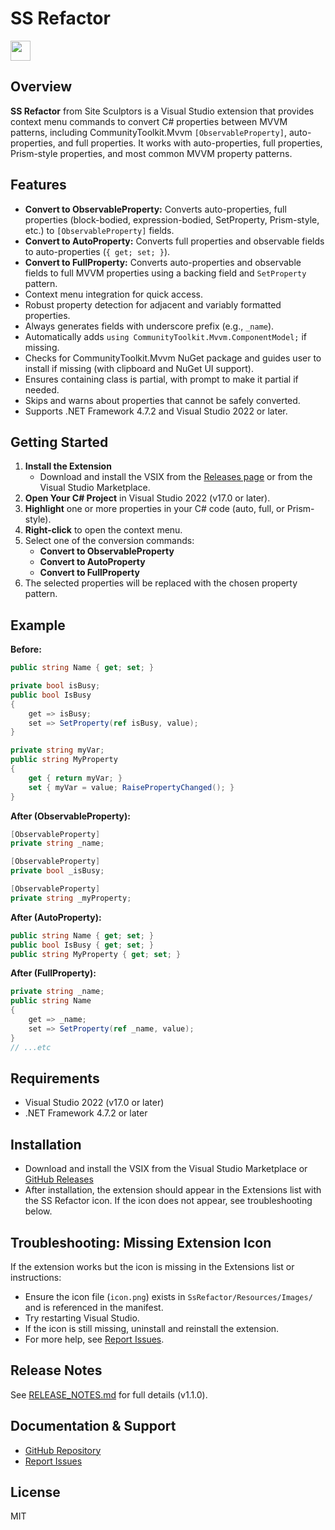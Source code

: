 # SS Refactor
<img src="SsRefactor/Resources/Images/icon.png" height="32" />

## Overview

**SS Refactor** from Site Sculptors is a Visual Studio extension that provides context menu commands to convert C# properties between MVVM patterns, including CommunityToolkit.Mvvm `[ObservableProperty]`, auto-properties, and full properties. It works with auto-properties, full properties, Prism-style properties, and most common MVVM property patterns.

## Features
- **Convert to ObservableProperty:** Converts auto-properties, full properties (block-bodied, expression-bodied, SetProperty, Prism-style, etc.) to `[ObservableProperty]` fields.
- **Convert to AutoProperty:** Converts full properties and observable fields to auto-properties (`{ get; set; }`).
- **Convert to FullProperty:** Converts auto-properties and observable fields to full MVVM properties using a backing field and `SetProperty` pattern.
- Context menu integration for quick access.
- Robust property detection for adjacent and variably formatted properties.
- Always generates fields with underscore prefix (e.g., `_name`).
- Automatically adds `using CommunityToolkit.Mvvm.ComponentModel;` if missing.
- Checks for CommunityToolkit.Mvvm NuGet package and guides user to install if missing (with clipboard and NuGet UI support).
- Ensures containing class is partial, with prompt to make it partial if needed.
- Skips and warns about properties that cannot be safely converted.
- Supports .NET Framework 4.7.2 and Visual Studio 2022 or later.

## Getting Started

1. **Install the Extension**
   - Download and install the VSIX from the [Releases page](https://github.com/Site-Sculptors/SsExtensions/releases) or from the Visual Studio Marketplace.
2. **Open Your C# Project** in Visual Studio 2022 (v17.0 or later).
3. **Highlight** one or more properties in your C# code (auto, full, or Prism-style).
4. **Right-click** to open the context menu.
5. Select one of the conversion commands:
   - **Convert to ObservableProperty**
   - **Convert to AutoProperty**
   - **Convert to FullProperty**
6. The selected properties will be replaced with the chosen property pattern.

## Example
**Before:**
```csharp
public string Name { get; set; }

private bool isBusy;
public bool IsBusy
{
    get => isBusy;
    set => SetProperty(ref isBusy, value);
}

private string myVar;
public string MyProperty
{
    get { return myVar; }
    set { myVar = value; RaisePropertyChanged(); }
}
```
**After (ObservableProperty):**
```csharp
[ObservableProperty]
private string _name;

[ObservableProperty]
private bool _isBusy;

[ObservableProperty]
private string _myProperty;
```

**After (AutoProperty):**
```csharp
public string Name { get; set; }
public bool IsBusy { get; set; }
public string MyProperty { get; set; }
```

**After (FullProperty):**
```csharp
private string _name;
public string Name
{
    get => _name;
    set => SetProperty(ref _name, value);
}
// ...etc
```

## Requirements
- Visual Studio 2022 (v17.0 or later)
- .NET Framework 4.7.2 or later

## Installation

- Download and install the VSIX from the Visual Studio Marketplace or [GitHub Releases](https://github.com/Site-Sculptors/SsExtensions/releases)
- After installation, the extension should appear in the Extensions list with the SS Refactor icon. If the icon does not appear, see troubleshooting below.

## Troubleshooting: Missing Extension Icon

If the extension works but the icon is missing in the Extensions list or instructions:
- Ensure the icon file (`icon.png`) exists in `SsRefactor/Resources/Images/` and is referenced in the manifest.
- Try restarting Visual Studio.
- If the icon is still missing, uninstall and reinstall the extension.
- For more help, see [Report Issues](https://github.com/Site-Sculptors/SsExtensions/issues).

## Release Notes

See [RELEASE_NOTES.md](RELEASE_NOTES.md) for full details (v1.1.0).

## Documentation & Support
- [GitHub Repository](https://github.com/Site-Sculptors/SsExtensions)
- [Report Issues](https://github.com/Site-Sculptors/SsExtensions/issues)

## License
MIT
